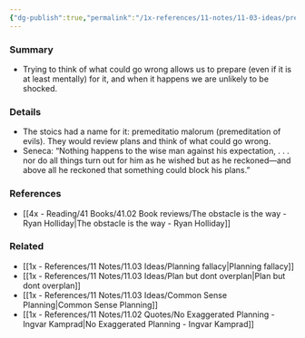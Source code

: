 ```yaml
---
{"dg-publish":true,"permalink":"/1x-references/11-notes/11-03-ideas/premortem-try-to-anticipate-what-could-go-wrong/","title":"Premortem"}
---
```



### Summary
- Trying to think of what could go wrong allows us to prepare (even if it is at least mentally) for it, and when it happens we are unlikely to be shocked.

### Details
- The stoics had a name for it: premeditatio malorum (premeditation of evils). They would review plans and think of what could go wrong.
- Seneca: “Nothing happens to the wise man against his expectation, . . . nor do all things turn out for him as he wished but as he reckoned—and above all he reckoned that something could block his plans.”

### References
- [[4x - Reading/41 Books/41.02 Book reviews/The obstacle is the way - Ryan Holliday\|The obstacle is the way - Ryan Holliday]]

### Related
- [[1x - References/11 Notes/11.03 Ideas/Planning fallacy\|Planning fallacy]]
- [[1x - References/11 Notes/11.03 Ideas/Plan but dont overplan\|Plan but dont overplan]]
- [[1x - References/11 Notes/11.03 Ideas/Common Sense Planning\|Common Sense Planning]]
- [[1x - References/11 Notes/11.02 Quotes/No Exaggerated Planning - Ingvar Kamprad\|No Exaggerated Planning - Ingvar Kamprad]]